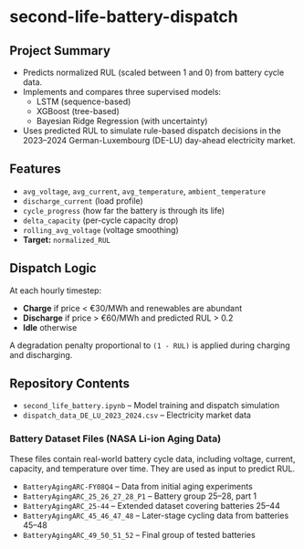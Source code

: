 # second-life-battery-dispatch

##  Project Summary

- Predicts normalized RUL (scaled between 1 and 0) from battery cycle data.
- Implements and compares three supervised models:
  - LSTM (sequence-based)
  - XGBoost (tree-based)
  - Bayesian Ridge Regression (with uncertainty)
- Uses predicted RUL to simulate rule-based dispatch decisions in the 2023–2024 German-Luxembourg (DE-LU) day-ahead electricity market.

##  Features

- `avg_voltage`, `avg_current`, `avg_temperature`, `ambient_temperature`
- `discharge_current` (load profile)
- `cycle_progress` (how far the battery is through its life)
- `delta_capacity` (per-cycle capacity drop)
- `rolling_avg_voltage` (voltage smoothing)
- **Target:** `normalized_RUL`

##  Dispatch Logic

At each hourly timestep:
- **Charge** if price < €30/MWh and renewables are abundant
- **Discharge** if price > €60/MWh and predicted RUL > 0.2
- **Idle** otherwise

A degradation penalty proportional to `(1 - RUL)` is applied during charging and discharging.

##  Repository Contents

- `second_life_battery.ipynb` – Model training and dispatch simulation
- `dispatch_data_DE_LU_2023_2024.csv` – Electricity market data

###  Battery Dataset Files (NASA Li-ion Aging Data)

These files contain real-world battery cycle data, including voltage, current, capacity, and temperature over time. They are used as input to predict RUL.

- `BatteryAgingARC-FY08Q4` – Data from initial aging experiments  
- `BatteryAgingARC_25_26_27_28_P1` – Battery group 25–28, part 1  
- `BatteryAgingARC_25-44` – Extended dataset covering batteries 25–44  
- `BatteryAgingARC_45_46_47_48` – Later-stage cycling data from batteries 45–48  
- `BatteryAgingARC_49_50_51_52` – Final group of tested batteries  
